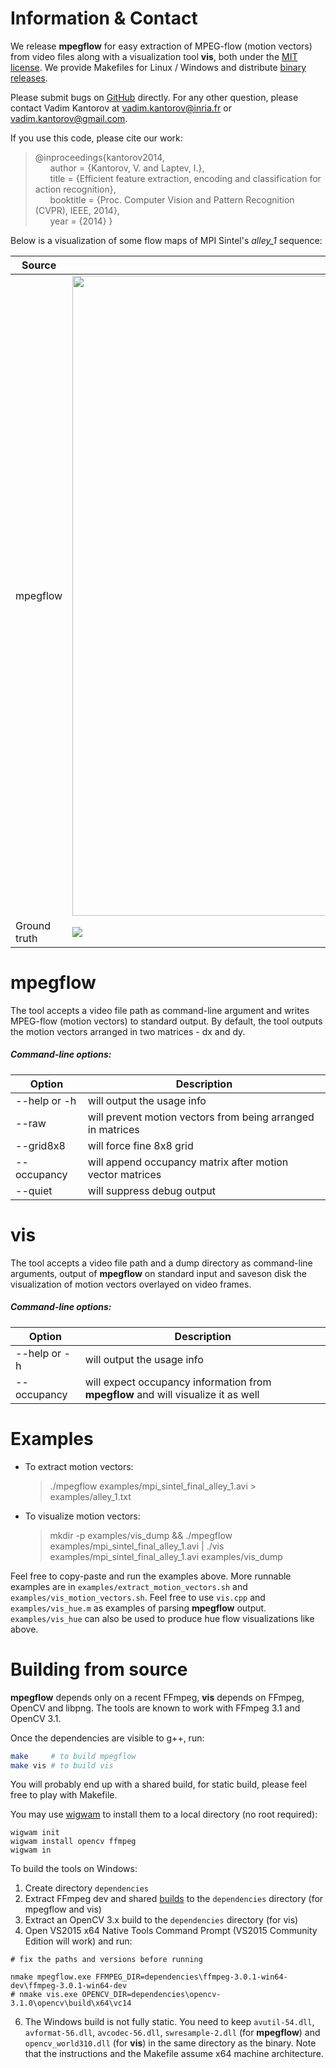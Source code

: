 # Information & Contact

We release **mpegflow** for easy extraction of MPEG-flow (motion vectors) from video files along with a visualization tool **vis**, both under the [MIT license](http://github.com/vadimkantorov/mpegflow/blob/master/LICENSE). We provide Makefiles for Linux / Windows and distribute [binary releases](http://github.com/vadimkantorov/mpegflow/releases).

Please submit bugs on [GitHub](http://github.com/vadimkantorov/mpeflow/issues) directly. For any other question, please contact Vadim Kantorov at vadim.kantorov@inria.fr or vadim.kantorov@gmail.com.

If you use this code, please cite our work:

> @inproceedings{kantorov2014,  
&nbsp;&nbsp;&nbsp;&nbsp;&nbsp;&nbsp;author = {Kantorov, V. and Laptev, I.},  
&nbsp;&nbsp;&nbsp;&nbsp;&nbsp;&nbsp;title = {Efficient feature extraction, encoding and classification for action recognition},  
&nbsp;&nbsp;&nbsp;&nbsp;&nbsp;&nbsp;booktitle = {Proc. Computer Vision and Pattern Recognition (CVPR), IEEE, 2014},  
&nbsp;&nbsp;&nbsp;&nbsp;&nbsp;&nbsp;year = {2014}
}


Below is a visualization of some flow maps of MPI Sintel's *alley_1* sequence:

Source | 3 | 15 | 50
--- | --- | --- | ---
mpegflow | <img src="https://raw.githubusercontent.com/vadimkantorov/mpegflow/master/examples/mpi_sintel_final_alley_1_vis_hue_examples/000003.png" width="1024" /> | <img src="https://raw.githubusercontent.com/vadimkantorov/mpegflow/master/examples/mpi_sintel_final_alley_1_vis_hue_examples/000015.png" width="1024" /> | <img src="https://raw.githubusercontent.com/vadimkantorov/mpegflow/master/examples/mpi_sintel_final_alley_1_vis_hue_examples/000050.png" width="1024" />
Ground truth | ![](https://raw.githubusercontent.com/vadimkantorov/mpegflow/master/examples/mpi_sintel_final_alley_1_vis_hue_examples/gt_frame_0002.png) | ![](https://raw.githubusercontent.com/vadimkantorov/mpegflow/master/examples/mpi_sintel_final_alley_1_vis_hue_examples/gt_frame_0014.png) | ![](https://raw.githubusercontent.com/vadimkantorov/mpegflow/master/examples/mpi_sintel_final_alley_1_vis_hue_examples/gt_frame_0049.png)

# mpegflow
The tool accepts a video file path as command-line argument and writes MPEG-flow (motion vectors) to standard output. By default, the tool outputs the motion vectors arranged in two matrices - dx and dy.

##### Command-line options:

Option | Description
--- | ---
--help or -h | will output the usage info
--raw | will prevent motion vectors from being arranged in matrices
--grid8x8 | will force fine 8x8 grid
--occupancy | will append occupancy matrix after motion vector matrices
--quiet | will suppress debug output

# vis
The tool accepts a video file path and a dump directory as command-line arguments, output of **mpegflow** on standard input and saveson disk the visualization of motion vectors overlayed on video frames.

##### Command-line options:

Option | Description
--- | ---
--help or -h | will output the usage info
--occupancy | will expect occupancy information from **mpegflow** and will visualize it as well

# Examples

- To extract motion vectors:
  > ./mpegflow examples/mpi_sintel_final_alley_1.avi > examples/alley_1.txt

- To visualize motion vectors:
  > mkdir -p examples/vis_dump && ./mpegflow examples/mpi_sintel_final_alley_1.avi | ./vis examples/mpi_sintel_final_alley_1.avi examples/vis_dump

Feel free to copy-paste and run the examples above. More runnable examples are in ```examples/extract_motion_vectors.sh``` and ```examples/vis_motion_vectors.sh```. Feel free to use ```vis.cpp``` and ```examples/vis_hue.m``` as examples of parsing **mpegflow** output. ```examples/vis_hue``` can also be used to produce hue flow visualizations like above.

# Building from source
**mpegflow** depends only on a recent FFmpeg, **vis** depends on FFmpeg, OpenCV and libpng. The tools are known to work with FFmpeg 3.1 and OpenCV 3.1. 

Once the dependencies are visible to g++, run:
```bash
make     # to build mpegflow
make vis # to build vis
```

You will probably end up with a shared build, for static build, please feel free to play with Makefile.

You may use [wigwam](http://wigwam.in) to install them to a local directory (no root required):
```shell
wigwam init
wigwam install opencv ffmpeg
wigwam in
```

To build the tools on Windows:

1. Create directory `dependencies`
2. Extract FFmpeg dev and shared [builds](http://ffmpeg.zeranoe.com/builds/) to the `dependencies` directory (for mpegflow and vis)
3. Extract an OpenCV 3.x build to the `dependencies` directory (for vis)
4. Open VS2015 x64 Native Tools Command Prompt (VS2015 Community Edition will work) and run:

```shell
# fix the paths and versions before running

nmake mpegflow.exe FFMPEG_DIR=dependencies\ffmpeg-3.0.1-win64-dev\ffmpeg-3.0.1-win64-dev
# nmake vis.exe OPENCV_DIR=dependencies\opencv-3.1.0\opencv\build\x64\vc14
```

6. The Windows build is not fully static. You need to keep `avutil-54.dll`, `avformat-56.dll`, `avcodec-56.dll`, `swresample-2.dll` (for **mpegflow**) and `opencv_world310.dll` (for **vis**) in the same directory as the binary. Note that the instructions and the Makefile assume x64 machine architecture.
